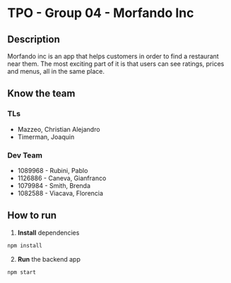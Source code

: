 # TPO - Group 04 - Morfando Inc

## Description
Morfando inc is an app that helps customers in order to find a restaurant near them.
The most exciting part of it is that users can see ratings, prices and menus, all in the same place.

## Know the team

### TLs
- Mazzeo, Christian Alejandro
- Timerman, Joaquin

### Dev Team
- 1089968 - Rubini, Pablo
- 1126886 - Caneva, Gianfranco
- 1079984 - Smith, Brenda
- 1082588 - Viacava, Florencia

## How to run
1. **Install** dependencies
```bash
npm install
```
2. **Run** the backend app
```bash
npm start
```